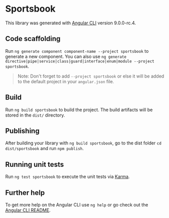 # Sportsbook

This library was generated with [Angular CLI](https://github.com/angular/angular-cli) version 9.0.0-rc.4.

## Code scaffolding

Run `ng generate component component-name --project sportsbook` to generate a new component. You can also use `ng generate directive|pipe|service|class|guard|interface|enum|module --project sportsbook`.
> Note: Don't forget to add `--project sportsbook` or else it will be added to the default project in your `angular.json` file. 

## Build

Run `ng build sportsbook` to build the project. The build artifacts will be stored in the `dist/` directory.

## Publishing

After building your library with `ng build sportsbook`, go to the dist folder `cd dist/sportsbook` and run `npm publish`.

## Running unit tests

Run `ng test sportsbook` to execute the unit tests via [Karma](https://karma-runner.github.io).

## Further help

To get more help on the Angular CLI use `ng help` or go check out the [Angular CLI README](https://github.com/angular/angular-cli/blob/master/README.md).
